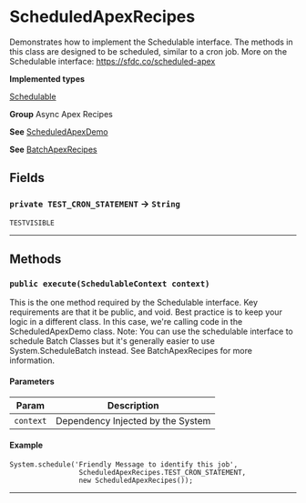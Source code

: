 # ScheduledApexRecipes

Demonstrates how to implement the Schedulable interface. The
methods in this class are designed to be scheduled, similar to a cron job.
More on the Schedulable interface:
https://sfdc.co/scheduled-apex


**Implemented types**

[Schedulable](Schedulable)


**Group** Async Apex Recipes


**See** [ScheduledApexDemo](https://github.com/trailheadapps/apex-recipes/wiki/ScheduledApexDemo)


**See** [BatchApexRecipes](https://github.com/trailheadapps/apex-recipes/wiki/BatchApexRecipes)

## Fields

### `private TEST_CRON_STATEMENT` → `String`

`TESTVISIBLE` 

---
## Methods
### `public execute(SchedulableContext context)`

This is the one method required by the Schedulable interface. Key requirements are that it be public, and void. Best practice is to keep your logic in a different class. In this case, we're calling code in the ScheduledApexDemo class. Note: You can use the schedulable interface to schedule Batch Classes but it's generally easier to use System.ScheduleBatch instead. See BatchApexRecipes for more information.

#### Parameters

|Param|Description|
|---|---|
|`context`|Dependency Injected by the System|

#### Example
```apex
System.schedule('Friendly Message to identify this job',
                 ScheduledApexRecipes.TEST_CRON_STATEMENT,
                 new ScheduledApexRecipes());
```


---
